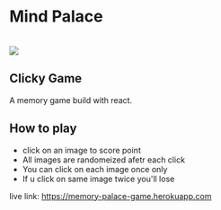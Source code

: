 # Mind Palace

<br>
<img src="https://media.giphy.com/media/ytTNNHaHG4ZJ6/giphy.gif">
<br>
                                                                    
## Clicky Game 

A memory game build with react. 

## How to play 

* click on an image to score point 
* All images are randomeized afetr each click
* You can click on each image once only 
* If u click on same image twice you'll lose 

 live link: https://memory-palace-game.herokuapp.com
